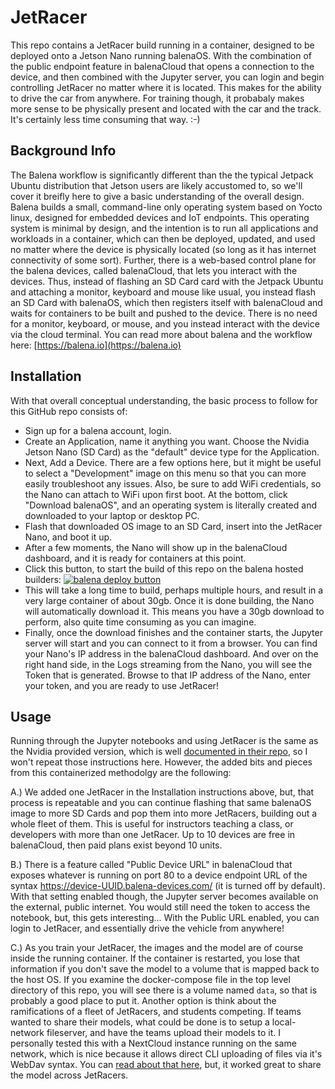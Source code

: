# JetRacer
This repo contains a JetRacer build running in a container, designed to be deployed onto a Jetson Nano running balenaOS.  With the combination of the public endpoint feature in balenaCloud that opens a connection to the device, and then combined with the Jupyter server, you can login and begin controlling JetRacer no matter where it is located.  This makes for the ability to drive the car from anywhere.  For training though, it probabaly makes more sense to be physically present and located with the car and the track.  It's certainly less time consuming that way.  :-)

## Background Info
The Balena workflow is significantly different than the the typical Jetpack Ubuntu distribution that Jetson users are likely accustomed to, so we'll cover it breifly here to give a basic understanding of the overall design.  Balena builds a small, command-line only operating system based on Yocto linux, designed for embedded devices and IoT endpoints.  This operating system is minimal by design, and the intention is to run all applications and workloads in a container, which can then be deployed, updated, and used no matter where the device is physically located (so long as it has internet connectivity of some sort).  Further, there is a web-based control plane for the balena devices, called balenaCloud, that lets you interact with the devices.  Thus, instead of flashing an SD Card card with the Jetpack Ubuntu and attaching a monitor, keyboard and mouse like usual, you instead flash an SD Card with balenaOS, which then registers itself with balenaCloud and waits for containers to be built and pushed to the device.  There is no need for a monitor, keyboard, or mouse, and you instead interact with the device via the cloud terminal.  You can read more about balena and the workflow here:  [https://balena.io](https://balena.io)

## Installation

With that overall conceptual understanding, the basic process to follow for this GitHub repo consists of:

 - Sign up for a balena account, login.
 - Create an Application, name it anything you want.  Choose the Nvidia Jetson Nano (SD Card) as the "default" device type for the Application.
 - Next, Add a Device.  There are a few options here, but it might be useful to select a "Development" image on this menu so that you can more easily troubleshoot any issues.  Also, be sure to add WiFi credentials, so the Nano can attach to WiFi upon first boot.  At the bottom, click "Download balenaOS", and an operating system is literally created and downloaded to your laptop or desktop PC.
 - Flash that downloaded OS image to an SD Card, insert into the JetRacer Nano, and boot it up.
 - After a few moments, the Nano will show up in the balenaCloud dashboard, and it is ready for containers at this point.
 - Click this button, to start the build of this repo on the balena hosted builders:
[![balena deploy button](https://www.balena.io/deploy.png)](https://dashboard.balena-cloud.com/deploy?repoUrl=https://github.com/dtischler/jetracer)
 - This will take a long time to build, perhaps multiple hours, and result in a very large container of about 30gb.  Once it is done building, the Nano will automatically download it.  This means you have a 30gb download to perform, also quite time consuming as you can imagine.
 - Finally, once the download finishes and the container starts, the Jupyter server will start and you can connect to it from a browser.  You can find your Nano's IP address in the balenaCloud dashboard.  And over on the right hand side, in the Logs streaming from the Nano, you will see the Token that is generated.  Browse to that IP address of the Nano, enter your token, and you are ready to use JetRacer!

## Usage

Running through the Jupyter notebooks and using JetRacer is the same as the Nvidia provided version, which is well [documented in their repo](https://github.com/NVIDIA-AI-IOT/jetracer), so I won't repeat those instructions here.  However, the added bits and pieces from this containerized methodolgy are the following:

A.) We added one JetRacer in the Installation instructions above, but, that process is repeatable and you can continue flashing that same balenaOS image to more SD Cards and pop them into more JetRacers, building out a whole fleet of them.  This is useful for instructors teaching a class, or developers with more than one JetRacer.  Up to 10 devices are free in balenaCloud, then paid plans exist beyond 10 units.

B.) There is a feature called "Public Device URL" in balenaCloud that exposes whatever is running on port 80 to a device endpoint URL of the syntax https://device-UUID.balena-devices.com/ (it is turned off by default). With that setting enabled though, the Jupyter server becomes available on the external, public internet.  You would still need the token to access the notebook, but, this gets interesting...  With the Public URL enabled, you can login to JetRacer, and essentially drive the vehicle from anywhere!

C.) As you train your JetRacer, the images and the model are of course inside the running container.  If the container is restarted, you lose that information if you don't save the model to a volume that is mapped back to the host OS.  If you examine the docker-compose file in the top level directory of this repo, you will see there is a volume named `data`, so that is probably a good place to put it.  Another option is think about the ramifications of a fleet of JetRacers, and students competing.  If teams wanted to share their models, what could be done is to setup a local-network fileserver, and have the teams upload their models to it.  I personally tested this with a NextCloud instance running on the same network, which is nice because it allows direct CLI uploading of files via it's WebDav syntax.  You can [read about that here](https://docs.nextcloud.com/server/10/user_manual/files/access_webdav.html#accessing-nextcloud-files-using-webdav), but, it worked great to share the model across JetRacers.





